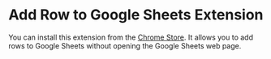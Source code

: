 Add Row to Google Sheets Extension
==================================

You can install this extension from the [Chrome Store](https://chrome.google.com/webstore/detail/add-row-to-google-sheets/baikkcmfolbapkeefcdccadmelcnijcd). It allows you to add rows to Google Sheets without opening the Google Sheets web page.

